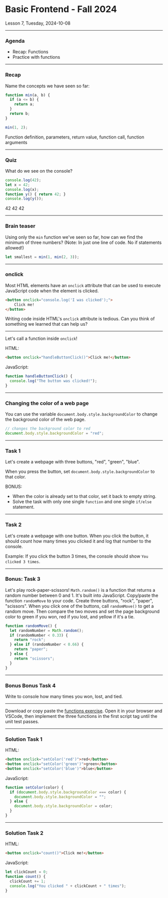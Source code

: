 <!-- .slide: id="lesson7" -->

# Basic Frontend - Fall 2024

Lesson 7, Tuesday, 2024-10-08

---

### Agenda

- Recap: Functions
- Practice with functions

---

### Recap

Name the concepts we have seen so far:

```js
function min(a, b) {
  if (a <= b) {
    return a;
  }
  return b;
}

min(1, 2);
```

Function definition, parameters, return value, function call, function arguments
<!-- .element: class="fragment" -->

---

### Quiz

What do we see on the console?

```js
console.log(42);
let x = 42;
console.log(x);
function y() { return 42; }
console.log(y());
```

42 42 42
<!-- .element: class="fragment" -->

---

### Brain teaser

Using only the `min` function we've seen so far, how can we find the minimum of three numbers?
(Note: In just one line of code. No if statements allowed!)

```js
let smallest = min(1, min(2, 3));
```
<!-- .element: class="fragment" -->

---

### onclick

Most HTML elements have an `onclick` attribute that can be used to execute JavaScript code when the element is clicked.

```html
<button onclick="console.log('I was clicked');">
    Click me!
</button>
```

Writing code inside HTML's `onclick` attribute is tedious. Can you think of something we learned that can help us?

---

Let's call a function inside `onclick`!

HTML:
```html
<button onclick="handleButtonClick()">Click me!</button>
```

JavaScript:
```js
function handleButtonClick() {
  console.log("The button was clicked!");
}
```

---

### Changing the color of a web page

You can use the variable `document.body.style.backgroundColor` to change the background color of the web page.

```js
// changes the background color to red
document.body.style.backgroundColor = "red";
```

---

### Task 1

Let's create a webpage with three buttons, "red", "green", "blue".

When you press the button, set `document.body.style.backgroundColor` to that color.

BONUS:

* When the color is already set to that color, set it back to empty string.
* Solve the task with only one single `function` and one single `if/else` statement.

---

### Task 2

Let's create a webpage with one button. When you click the button, it should count how many times you clicked it and log that number to the console.

Example: If you click the button 3 times, the console should show `You clicked 3 times`.

---

### Bonus: Task 3

Let's play rock-paper-scissors! `Math.random()` is a function that returns a random number between 0 and 1. It's built into JavaScript. Copy/paste the function `randomMove` to your code. Create three buttons, "rock", "paper", "scissors". When you click one of the buttons, call `randomMove()` to get a random move. Then compare the two moves and set
the page background color to green if you won, red if you lost, and yellow if it's a tie.

```js
function randomMove() {
  let randomNumber = Math.random();
  if (randomNumber < 0.33) {
    return "rock";
  } else if (randomNumber < 0.66) {
    return "paper";
  } else {
    return "scissors";
  }
}
```

<!-- .slide: style="font-size:80%" -->

---

### Bonus Bonus Task 4

Write to console how many times you won, lost, and tied.

---

Download or copy paste the [functions exercise](https://raw.githubusercontent.com/ReDI-School/js-berlin-2024-fall/main/functions/index.html). Open it in your browser and VSCode, then implement the three functions in the first script tag until the unit test passes.

---

### Solution Task 1

HTML:

```html
<button onclick="setColor('red')">red</button>
<button onclick="setColor('green')">green</button>
<button onclick="setColor('blue')">blue</button>
```

JavaScript:

```js
function setColor(color) {
  if (document.body.style.backgroundColor === color) {
    document.body.style.backgroundColor = "";
  } else {
    document.body.style.backgroundColor = color;
  }
}
```

---

### Solution Task 2

HTML:

```html
<button onclick="count()">Click me!</button>
```

JavaScript:

```js
let clickCount = 0;
function count() {
  clickCount += 1;
  console.log("You clicked " + clickCount + " times");
}
```